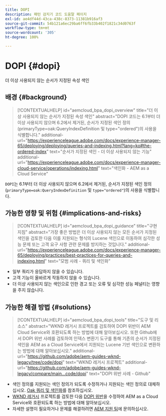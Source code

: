 ```yaml
---
title: DOPI
description: 패턴 감지기 코드 도움말 페이지
exl-id: ae4df44d-43ca-438c-8373-11381b916af3
source-git-commit: 54b121a6ec29ba6ff6fb33b402f1821c34d0763f
workflow-type: tm+mt
source-wordcount: '305'
ht-degree: 100%

---
```


# DOPI {#dopi}

더 이상 사용되지 않는 순서가 지정된 속성 색인

## 배경 {#background}

>[!CONTEXTUALHELP]
>id="aemcloud_bpa_dopi_overview"
>title="더 이상 사용되지 않는 순서가 지정된 속성 색인"
>abstract="DOPI 코드는 6.1부터 더 이상 사용되지 않으며 6.2에서 제거된, 순서가 지정된 색인 정의(primaryType=oak:QueryIndexDefinition 및 type=&quot;ordered&quot;)의 사용을 식별합니다."
>additional-url="https://experienceleague.adobe.com/docs/experience-manager-65/deploying/deploying/queries-and-indexing.html?lang=ko#the-ordered-index" text="순서가 지정된 색인 - 더 이상 사용되지 않는 기능"
>additional-url="https://experienceleague.adobe.com/docs/experience-manager-cloud-service/operations/indexing.html" text="색인화 - AEM as a Cloud Service"

`DOPI`는 6.1부터 더 이상 사용되지 않으며 6.2에서 제거된, 순서가 지정된 색인 정의(`primaryType=oak:QueryIndexDefinition` 및 `type="ordered"`)의 사용을 식별합니다.

## 가능한 영향 및 위험 {#implications-and-risks}

>[!CONTEXTUALHELP]
>id="aemcloud_bpa_dopi_guidance"
>title="구현 지침"
>abstract="가장 좋은 방법은 더 이상 사용되지 않는 모든 순서가 지정된 색인을 검토한 다음 이를 지원되는 형식의 Lucene 색인으로 이동하여 심각한 성능 문제 또는 고객 요구 사항 관련 문제를 방지하는 것입니다."
>additional-url="https://experienceleague.adobe.com/docs/experience-manager-65/deploying/practices/best-practices-for-queries-and-indexing.html" text="모범 사례 - 쿼리 및 색인화"

* 일부 쿼리가 응답하지 않을 수 있습니다.
* 고객 기능이 올바르게 작동하지 않을 수 있습니다.
* 더 이상 사용되지 않는 색인으로 인한 경고 또는 오류 및 심각한 성능 페널티는 영향을 주지 않습니다.

## 가능한 해결 방법 {#solutions}

>[!CONTEXTUALHELP]
>id="aemcloud_bpa_dopi_tools"
>title="도구 및 리소스"
>abstract="WKND 레거시 프로젝트를 검토하여 DOPI 위반이 AEM Cloud Service와 호환되도록 하는 방법에 대해 알아보십시오. 또한 Github에서 DOPI 위반 사례를 검토하여 인덱스 변환기 도구를 통해 기존의 순서가 지정된 색인을 AEM as a Cloud Service에서 지원되는 Lucene 기반 색인으로 변환하는 방법에 대해 알아보십시오."
>additional-url="https://github.com/adobe/aem-guides-wknd-legacy/tree/code/dopi" text="WKND 레거시 프로젝트"
>additional-url="https://github.com/adobe/aem-guides-wknd-legacy/compare/main...code/dopi" text="DOPI 위반 사례 - Github"

* 색인 정의를 지원되는 색인 정의가 되도록 수정하거나 지원되는 색인 정의로 대체하십시오. [Oak 쿼리 및 색인화](https://experienceleague.adobe.com/docs/experience-manager-65/deploying/deploying/queries-and-indexing.html)를 참조하십시오.
* [WKND 레거시](https://github.com/adobe/aem-guides-wknd-legacy/tree/code/dopi) 프로젝트를 검토한 다음 [DOPI 위반](https://github.com/adobe/aem-guides-wknd-legacy/compare/main...code/dopi)을 수정하여 AEM as a Cloud Service와 호환되도록 하는 방법에 대해 알아보십시오.
* 자세한 설명이 필요하거나 문제를 해결하려면 [AEM 지원 팀](https://helpx.adobe.com/kr/enterprise/using/support-for-experience-cloud.html)에 문의하십시오.
